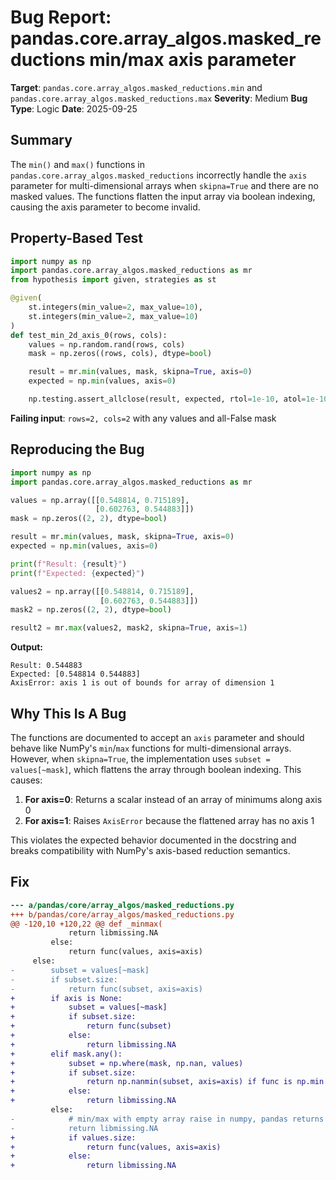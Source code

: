 # Bug Report: pandas.core.array_algos.masked_reductions min/max axis parameter

**Target**: `pandas.core.array_algos.masked_reductions.min` and `pandas.core.array_algos.masked_reductions.max`
**Severity**: Medium
**Bug Type**: Logic
**Date**: 2025-09-25

## Summary

The `min()` and `max()` functions in `pandas.core.array_algos.masked_reductions` incorrectly handle the `axis` parameter for multi-dimensional arrays when `skipna=True` and there are no masked values. The functions flatten the input array via boolean indexing, causing the axis parameter to become invalid.

## Property-Based Test

```python
import numpy as np
import pandas.core.array_algos.masked_reductions as mr
from hypothesis import given, strategies as st

@given(
    st.integers(min_value=2, max_value=10),
    st.integers(min_value=2, max_value=10)
)
def test_min_2d_axis_0(rows, cols):
    values = np.random.rand(rows, cols)
    mask = np.zeros((rows, cols), dtype=bool)

    result = mr.min(values, mask, skipna=True, axis=0)
    expected = np.min(values, axis=0)

    np.testing.assert_allclose(result, expected, rtol=1e-10, atol=1e-10)
```

**Failing input**: `rows=2, cols=2` with any values and all-False mask

## Reproducing the Bug

```python
import numpy as np
import pandas.core.array_algos.masked_reductions as mr

values = np.array([[0.548814, 0.715189],
                   [0.602763, 0.544883]])
mask = np.zeros((2, 2), dtype=bool)

result = mr.min(values, mask, skipna=True, axis=0)
expected = np.min(values, axis=0)

print(f"Result: {result}")
print(f"Expected: {expected}")

values2 = np.array([[0.548814, 0.715189],
                    [0.602763, 0.544883]])
mask2 = np.zeros((2, 2), dtype=bool)

result2 = mr.max(values2, mask2, skipna=True, axis=1)
```

**Output:**
```
Result: 0.544883
Expected: [0.548814 0.544883]
AxisError: axis 1 is out of bounds for array of dimension 1
```

## Why This Is A Bug

The functions are documented to accept an `axis` parameter and should behave like NumPy's `min`/`max` functions for multi-dimensional arrays. However, when `skipna=True`, the implementation uses `subset = values[~mask]`, which flattens the array through boolean indexing. This causes:

1. **For axis=0**: Returns a scalar instead of an array of minimums along axis 0
2. **For axis=1**: Raises `AxisError` because the flattened array has no axis 1

This violates the expected behavior documented in the docstring and breaks compatibility with NumPy's axis-based reduction semantics.

## Fix

```diff
--- a/pandas/core/array_algos/masked_reductions.py
+++ b/pandas/core/array_algos/masked_reductions.py
@@ -120,10 +120,22 @@ def _minmax(
             return libmissing.NA
         else:
             return func(values, axis=axis)
     else:
-        subset = values[~mask]
-        if subset.size:
-            return func(subset, axis=axis)
+        if axis is None:
+            subset = values[~mask]
+            if subset.size:
+                return func(subset)
+            else:
+                return libmissing.NA
+        elif mask.any():
+            subset = np.where(mask, np.nan, values)
+            if subset.size:
+                return np.nanmin(subset, axis=axis) if func is np.min else np.nanmax(subset, axis=axis)
+            else:
+                return libmissing.NA
         else:
-            # min/max with empty array raise in numpy, pandas returns NA
-            return libmissing.NA
+            if values.size:
+                return func(values, axis=axis)
+            else:
+                return libmissing.NA
```